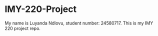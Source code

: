 # IMY-220-Project
My name is Luyanda Ndlovu, student number: 24580717.
This is my IMY 220 project repo.
